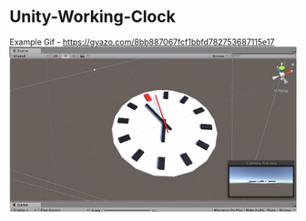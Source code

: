 # Unity-Working-Clock

Example Gif - https://gyazo.com/8bb887067fcf1bbfd782753687115e17
![](Images/img.PNG)
